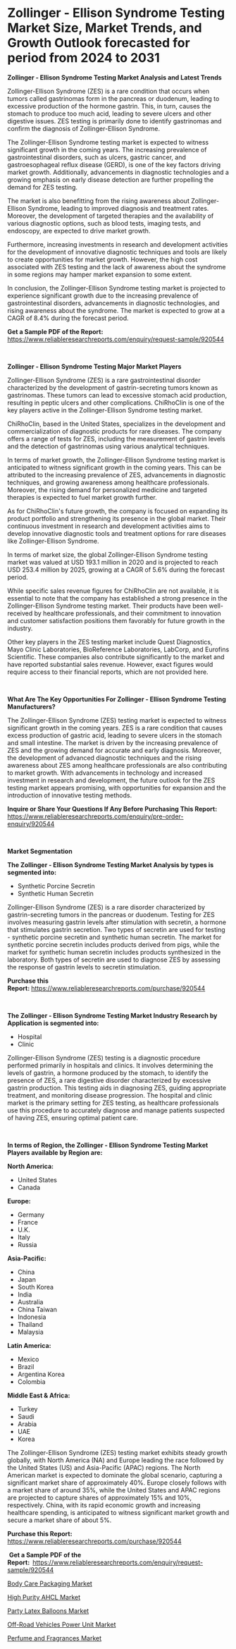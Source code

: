 <p><h1>Zollinger - Ellison Syndrome Testing Market Size, Market Trends, and Growth Outlook forecasted for period from 2024 to 2031</h1></p><p><strong>Zollinger - Ellison Syndrome Testing Market Analysis and Latest Trends</strong></p>
<p><p>Zollinger-Ellison Syndrome (ZES) is a rare condition that occurs when tumors called gastrinomas form in the pancreas or duodenum, leading to excessive production of the hormone gastrin. This, in turn, causes the stomach to produce too much acid, leading to severe ulcers and other digestive issues. ZES testing is primarily done to identify gastrinomas and confirm the diagnosis of Zollinger-Ellison Syndrome.</p><p>The Zollinger-Ellison Syndrome testing market is expected to witness significant growth in the coming years. The increasing prevalence of gastrointestinal disorders, such as ulcers, gastric cancer, and gastroesophageal reflux disease (GERD), is one of the key factors driving market growth. Additionally, advancements in diagnostic technologies and a growing emphasis on early disease detection are further propelling the demand for ZES testing.</p><p>The market is also benefitting from the rising awareness about Zollinger-Ellison Syndrome, leading to improved diagnosis and treatment rates. Moreover, the development of targeted therapies and the availability of various diagnostic options, such as blood tests, imaging tests, and endoscopy, are expected to drive market growth.</p><p>Furthermore, increasing investments in research and development activities for the development of innovative diagnostic techniques and tools are likely to create opportunities for market growth. However, the high cost associated with ZES testing and the lack of awareness about the syndrome in some regions may hamper market expansion to some extent.</p><p>In conclusion, the Zollinger-Ellison Syndrome testing market is projected to experience significant growth due to the increasing prevalence of gastrointestinal disorders, advancements in diagnostic technologies, and rising awareness about the syndrome. The market is expected to grow at a CAGR of 8.4% during the forecast period.</p></p>
<p><strong>Get a Sample PDF of the Report:&nbsp;</strong> <a href="https://www.reliableresearchreports.com/enquiry/request-sample/920544">https://www.reliableresearchreports.com/enquiry/request-sample/920544</a></p>
<p>&nbsp;</p>
<p><strong>Zollinger - Ellison Syndrome Testing Major Market Players</strong></p>
<p><p>Zollinger-Ellison Syndrome (ZES) is a rare gastrointestinal disorder characterized by the development of gastrin-secreting tumors known as gastrinomas. These tumors can lead to excessive stomach acid production, resulting in peptic ulcers and other complications. ChiRhoClin is one of the key players active in the Zollinger-Ellison Syndrome testing market.</p><p>ChiRhoClin, based in the United States, specializes in the development and commercialization of diagnostic products for rare diseases. The company offers a range of tests for ZES, including the measurement of gastrin levels and the detection of gastrinomas using various analytical techniques.</p><p>In terms of market growth, the Zollinger-Ellison Syndrome testing market is anticipated to witness significant growth in the coming years. This can be attributed to the increasing prevalence of ZES, advancements in diagnostic techniques, and growing awareness among healthcare professionals. Moreover, the rising demand for personalized medicine and targeted therapies is expected to fuel market growth further.</p><p>As for ChiRhoClin's future growth, the company is focused on expanding its product portfolio and strengthening its presence in the global market. Their continuous investment in research and development activities aims to develop innovative diagnostic tools and treatment options for rare diseases like Zollinger-Ellison Syndrome.</p><p>In terms of market size, the global Zollinger-Ellison Syndrome testing market was valued at USD 193.1 million in 2020 and is projected to reach USD 253.4 million by 2025, growing at a CAGR of 5.6% during the forecast period.</p><p>While specific sales revenue figures for ChiRhoClin are not available, it is essential to note that the company has established a strong presence in the Zollinger-Ellison Syndrome testing market. Their products have been well-received by healthcare professionals, and their commitment to innovation and customer satisfaction positions them favorably for future growth in the industry.</p><p>Other key players in the ZES testing market include Quest Diagnostics, Mayo Clinic Laboratories, BioReference Laboratories, LabCorp, and Eurofins Scientific. These companies also contribute significantly to the market and have reported substantial sales revenue. However, exact figures would require access to their financial reports, which are not provided here.</p></p>
<p>&nbsp;</p>
<p><strong>What Are The Key Opportunities For Zollinger - Ellison Syndrome Testing Manufacturers?</strong></p>
<p><p>The Zollinger-Ellison Syndrome (ZES) testing market is expected to witness significant growth in the coming years. ZES is a rare condition that causes excess production of gastric acid, leading to severe ulcers in the stomach and small intestine. The market is driven by the increasing prevalence of ZES and the growing demand for accurate and early diagnosis. Moreover, the development of advanced diagnostic techniques and the rising awareness about ZES among healthcare professionals are also contributing to market growth. With advancements in technology and increased investment in research and development, the future outlook for the ZES testing market appears promising, with opportunities for expansion and the introduction of innovative testing methods.</p></p>
<p><strong>Inquire or Share Your Questions If Any Before Purchasing This Report:</strong> <a href="https://www.reliableresearchreports.com/enquiry/pre-order-enquiry/920544">https://www.reliableresearchreports.com/enquiry/pre-order-enquiry/920544</a></p>
<p>&nbsp;</p>
<p><strong>Market Segmentation</strong></p>
<p><strong>The Zollinger - Ellison Syndrome Testing Market Analysis by types is segmented into:</strong></p>
<p><ul><li>Synthetic Porcine Secretin</li><li>Synthetic Human Secretin</li></ul></p>
<p><p>Zollinger-Ellison Syndrome (ZES) is a rare disorder characterized by gastrin-secreting tumors in the pancreas or duodenum. Testing for ZES involves measuring gastrin levels after stimulation with secretin, a hormone that stimulates gastrin secretion. Two types of secretin are used for testing - synthetic porcine secretin and synthetic human secretin. The market for synthetic porcine secretin includes products derived from pigs, while the market for synthetic human secretin includes products synthesized in the laboratory. Both types of secretin are used to diagnose ZES by assessing the response of gastrin levels to secretin stimulation.</p></p>
<p><strong>Purchase this Report:&nbsp;</strong><a href="https://www.reliableresearchreports.com/purchase/920544">https://www.reliableresearchreports.com/purchase/920544</a></p>
<p>&nbsp;</p>
<p><strong>The Zollinger - Ellison Syndrome Testing Market Industry Research by Application is segmented into:</strong></p>
<p><ul><li>Hospital</li><li>Clinic</li></ul></p>
<p><p>Zollinger-Ellison Syndrome (ZES) testing is a diagnostic procedure performed primarily in hospitals and clinics. It involves determining the levels of gastrin, a hormone produced by the stomach, to identify the presence of ZES, a rare digestive disorder characterized by excessive gastrin production. This testing aids in diagnosing ZES, guiding appropriate treatment, and monitoring disease progression. The hospital and clinic market is the primary setting for ZES testing, as healthcare professionals use this procedure to accurately diagnose and manage patients suspected of having ZES, ensuring optimal patient care.</p></p>
<p>&nbsp;</p>
<p><strong>In terms of Region, the Zollinger - Ellison Syndrome Testing Market Players available by Region are:</strong></p>
<p>
    <p> <strong> North America: </strong>
        <ul>
            <li>United States</li>
            <li>Canada</li>
        </ul>
        </p> 
    <p> <strong> Europe: </strong>
        <ul>
            <li>Germany</li>
            <li>France</li>
            <li>U.K.</li>
            <li>Italy</li>
            <li>Russia</li>
        </ul>
        </p> 
    <p> <strong> Asia-Pacific: </strong>
        <ul>
            <li>China</li>
            <li>Japan</li>
            <li>South Korea</li>
            <li>India</li>
            <li>Australia</li>
            <li>China Taiwan</li>
            <li>Indonesia</li>
            <li>Thailand</li>
            <li>Malaysia</li>
        </ul>
        </p> 
    <p> <strong> Latin America: </strong>
        <ul>
            <li>Mexico</li>
            <li>Brazil</li>
            <li>Argentina Korea</li>
            <li>Colombia</li>
        </ul>
        </p> 
    <p> <strong> Middle East & Africa: </strong>
        <ul>
            <li>Turkey</li>
            <li>Saudi</li>
            <li>Arabia</li>
            <li>UAE</li>
            <li>Korea</li>
        </ul>
    </p>
    </p>
<p><p>The Zollinger-Ellison Syndrome (ZES) testing market exhibits steady growth globally, with North America (NA) and Europe leading the race followed by the United States (US) and Asia-Pacific (APAC) regions. The North American market is expected to dominate the global scenario, capturing a significant market share of approximately 40%. Europe closely follows with a market share of around 35%, while the United States and APAC regions are projected to capture shares of approximately 15% and 10%, respectively. China, with its rapid economic growth and increasing healthcare spending, is anticipated to witness significant market growth and secure a market share of about 5%.</p></p>
<p><strong>Purchase this Report: </strong><a href="https://www.reliableresearchreports.com/purchase/920544">https://www.reliableresearchreports.com/purchase/920544</a></p>
<p>&nbsp;<strong>Get a Sample PDF of the Report:&nbsp;&nbsp;</strong><a href="https://www.reliableresearchreports.com/enquiry/request-sample/920544">https://www.reliableresearchreports.com/enquiry/request-sample/920544</a></p>
<p><strong></strong></p>
<p><p><a href="https://medium.com/@jhonwin654/body-care-packaging-nbsp-market-focuses-on-market-share-size-and-projected-forecast-till-2031-aacbd44e562e">Body Care Packaging Market</a></p><p><a href="https://issuu.com/reportprime-2/docs/high-purity-ahcl-market-size-2030.pptx">High Purity AHCL Market</a></p><p><a href="https://medium.com/@jhonwin654/party-latex-balloons-market-outlook-industry-overview-and-forecast-2024-to-2031-9ff1929c2b61">Party Latex Balloons Market</a></p><p><a href="https://issuu.com/reportprime-2/docs/off-road-vehicles-power-unit-market_43d364d2a0a53c">Off-Road Vehicles Power Unit Market</a></p><p><a href="https://medium.com/@jhonwin654/perfume-and-fragrances-market-research-report-its-history-and-forecast-2024-to-2031-f92242bc6fdf">Perfume and Fragrances Market</a></p></p>